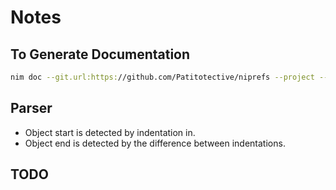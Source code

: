 # Notes

## To Generate Documentation
```sh
nim doc --git.url:https://github.com/Patitotective/niprefs --project --outdir:docs src/niprefs.nim
```

## Parser
- Object start is detected by indentation in.
- Object end is detected by the difference between indentations.

## TODO
